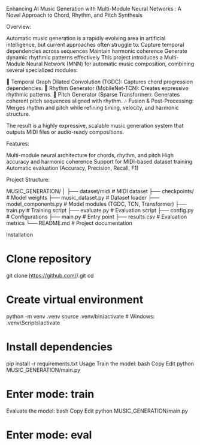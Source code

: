 Enhancing AI Music Generation with Multi-Module Neural Networks : A Novel Approach to Chord, Rhythm, and Pitch Synthesis

Overview:

Automatic music generation is a rapidly evolving area in artificial intelligence, but current approaches often struggle to:
Capture temporal dependencies across sequences
Maintain harmonic coherence
Generate dynamic rhythmic patterns effectively
This project introduces a Multi-Module Neural Network (MNN) for automatic music composition, combining several specialized modules:

🎼 Temporal Graph Dilated Convolution (TGDC): Captures chord progression dependencies.
🥁 Rhythm Generator (MobileNet-TCN): Creates expressive rhythmic patterns.
🎹 Pitch Generator (Sparse Transformer): Generates coherent pitch sequences aligned with rhythm.
🎶 Fusion & Post-Processing: Merges rhythm and pitch while refining timing, velocity, and harmonic structure.

The result is a highly expressive, scalable music generation system that outputs MIDI files or audio-ready compositions.

Features:

Multi-module neural architecture for chords, rhythm, and pitch
High accuracy and harmonic coherence
Support for MIDI-based dataset training
Automatic evaluation (Accuracy, Precision, Recall, F1)

Project Structure:

MUSIC_GENERATION/
│
├── dataset/midi           # MIDI dataset
├── checkpoints/           # Model weights
├── music_dataset.py             # Dataset loader
├── model_components.py    # Model modules (TGDC, TCN, Transformer)
├── train.py               # Training script
├── evaluate.py            # Evaluation script
├── config.py              # Configurations
├── main.py                # Entry point
├── results.csv            # Evaluation metrics
└── README.md              # Project documentation

 Installation

# Clone repository
git clone https://github.com/<your-username>/<repo-name>.git
cd <repo-name>

# Create virtual environment
python -m venv .venv
source .venv/bin/activate  # Windows: .venv\Scripts\activate

# Install dependencies
pip install -r requirements.txt
Usage
Train the model:
bash
Copy
Edit
python MUSIC_GENERATION/main.py
# Enter mode: train
Evaluate the model:
bash
Copy
Edit
python MUSIC_GENERATION/main.py
# Enter mode: eval
